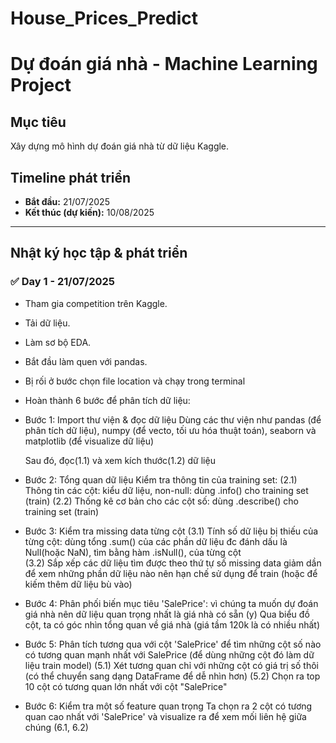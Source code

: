 # House_Prices_Predict

# Dự đoán giá nhà - Machine Learning Project

## Mục tiêu
Xây dựng mô hình dự đoán giá nhà từ dữ liệu Kaggle.

## Timeline phát triển
- **Bắt đầu:** 21/07/2025
- **Kết thúc (dự kiến):** 10/08/2025

---

## Nhật ký học tập & phát triển

### ✅ Day 1 - 21/07/2025
- Tham gia competition trên Kaggle.
- Tải dữ liệu.
- Làm sơ bộ EDA.
- Bắt đầu làm quen với pandas.
- Bị rối ở bước chọn file location và chạy trong terminal

- Hoàn thành 6 bước để phân tích dữ liệu:
+ Bước 1: Import thư viện & đọc dữ liệu
    Dùng các thư viện như pandas (để phân tích dữ liệu), numpy (để vecto, tối ưu hóa thuật toán), seaborn và matplotlib (để visualize dữ liệu)

    Sau đó, đọc(1.1) và xem kích thước(1.2) dữ liệu

+ Bước 2: Tổng quan dữ liệu
    Kiểm tra thông tin của training set:
        (2.1) Thông tin các cột: kiểu dữ liệu, non-null: dùng .info() cho training set (train)
        (2.2) Thống kê cơ bản cho các cột số: dùng .describe() cho training set (train)

+ Bước 3: Kiểm tra missing data từng cột 
    (3.1) Tính số dữ liệu bị thiếu của từng cột: dùng tổng .sum() của các phần dữ liệu đc đánh dấu là Null(hoặc NaN), tìm bằng hàm .isNull(), của từng cột   
    (3.2) Sắp xếp các dữ liệu tìm được theo thứ tự số missing data giảm dần để xem những phần dữ liệu nào nên hạn chế sử dụng để train (hoặc để kiếm thêm dữ liệu bù vào)

+ Bước 4: Phân phối biến mục tiêu 'SalePrice': vì chúng ta muốn dự đoán giá nhà nên dữ liệu quan trọng nhất là giá nhà có sẵn (y)
    Qua biểu đồ cột, ta có góc nhìn tổng quan về giá nhà (giá tầm 120k là có nhiều nhất)

+ Bước 5: Phân tích tương qua với cột 'SalePrice' để tìm những cột số nào có tương quan mạnh nhất với SalePrice (để dùng những cột đó làm dữ liệu train model)
    (5.1) Xét tương quan chỉ với những cột có giá trị số thôi (có thể chuyển sang dạng DataFrame để dễ nhìn hơn)
    (5.2) Chọn ra top 10 cột có tương quan lớn nhất với cột "SalePrice"

+ Bước 6: Kiểm tra một số feature quan trọng
    Ta chọn ra 2 cột có tương quan cao nhất với 'SalePrice' và visualize ra để xem mối liên hệ giữa chúng (6.1, 6.2)
